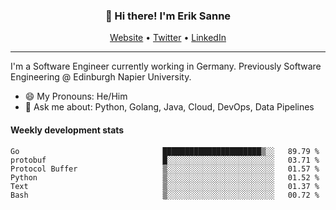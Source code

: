 <h3 align="center">👋 Hi there! I'm Erik Sanne</h3>
<p align="center">
  <a href="https://eriksanne.com">Website</a> •
  <a href="https://twitter.com/ErikKonradSanne">Twitter</a> •
  <a href="https://www.linkedin.com/in/eriksanne/">LinkedIn</a>
</p>

---
I'm a Software Engineer currently working in Germany. Previously Software Engineering @ Edinburgh Napier University.

- 😄 My Pronouns: He/Him
- 💬 Ask me about: Python, Golang, Java, Cloud, DevOps, Data Pipelines

<h4>Weekly development stats</h4>
<!--START_SECTION:waka-->

```text
Go                                ██████████████████████▒░░   89.79 %
protobuf                          █░░░░░░░░░░░░░░░░░░░░░░░░   03.71 %
Protocol Buffer                   ▒░░░░░░░░░░░░░░░░░░░░░░░░   01.57 %
Python                            ▒░░░░░░░░░░░░░░░░░░░░░░░░   01.52 %
Text                              ▒░░░░░░░░░░░░░░░░░░░░░░░░   01.37 %
Bash                              ▒░░░░░░░░░░░░░░░░░░░░░░░░   00.72 %
```

<!--END_SECTION:waka-->
